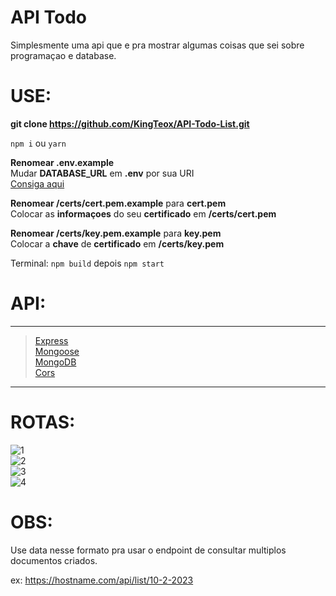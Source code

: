 # API Todo 

Simplesmente uma api que e pra mostrar algumas coisas que sei sobre programaçao e database.

# USE:

**git clone https://github.com/KingTeox/API-Todo-List.git**

`npm i` ou `yarn`

**Renomear .env.example** <br>
Mudar **DATABASE_URL** em **.env** por sua URI <br>
[Consiga aqui](https://cloud.mongodb.com/v2/)

**Renomear /certs/cert.pem.example** para **cert.pem** <br>
Colocar as **informaçoes** do seu **certificado** em **/certs/cert.pem**

**Renomear /certs/key.pem.example** para **key.pem** <br>
Colocar a **chave** de **certificado** em **/certs/key.pem**

Terminal: `npm build` depois `npm start`

# API:

---

> [Express](https://www.npmjs.com/package/express) <br>
> [Mongoose](https://www.npmjs.com/package/mongoose) <br>
> [MongoDB](https://www.mongodb.com/) <br>
> [Cors](https://www.npmjs.com/package/cors) <br>

---

# ROTAS:

![1](https://img.shields.io/badge/POST-https%3A%2F%2Fhostname.com%2Fapi%2Flist-blue) <br>
![2](https://img.shields.io/badge/GET-https%3A%2F%2Fhostname.com%2Fapi%2Flist%2Fall-brightgreen) <br>
![3](https://img.shields.io/badge/GET-https%3A%2F%2Fhostname.com%2Fapi%2Flist%2F%7Bid%2Fdate%7D-brightgreen) <br>
![4](https://img.shields.io/badge/DELETE-https%3A%2F%2Fhostname.com%2Fapi%2Flist%2F%7Bid%7D-red) <br>

# OBS:

Use data nesse formato pra usar o endpoint de consultar multiplos documentos criados.

ex: https://hostname.com/api/list/10-2-2023
